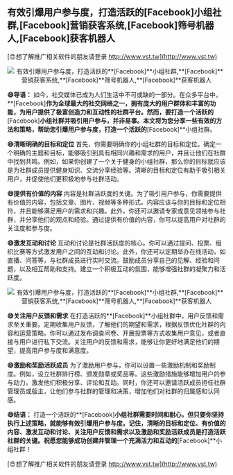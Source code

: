 ## **有效引爆用户参与度，打造活跃的**[Facebook]**小组社群,**[Facebook]**营销获客系统,**[Facebook]**筛号机器人,**[Facebook]**获客机器人**

[😍想了解推广相关软件的朋友请登录 http://www.vst.tw](http://www.vst.tw)

 <center><img src="https://vst.tw/MP4/tuiguang/png/7.png" alt="有效引爆用户参与度，打造活跃的**[Facebook]**小组社群,**[Facebook]**营销获客系统,**[Facebook]**筛号机器人,**[Facebook]**获客机器人"></center>

**😄导语：**
如今，社交媒体已成为人们生活中不可或缺的一部分。在众多平台中，**[Facebook]**作为全球最大的社交网络之一，拥有庞大的用户群体和丰富的功能，为用户提供了极富创造力和互动性的社群平台。然而，要打造一个活跃的**[Facebook]**小组社群并吸引用户参与，并非易事。本文将为您分享一些有效的方法和策略，帮助您引爆用户参与度，打造一个活跃的**[Facebook]**小组社群。

**😄清晰明确的目标和定位**
首先，你需要明确你的小组社群的目标和定位。确定一个明确的主题和目标，能够吸引到具有相同兴趣和需求的用户，并且让他们在社群中找到共鸣。例如，如果你创建了一个关于健身的小组社群，那么你的目标就应该是为社群成员提供健身知识、交流分享经验等。清晰的目标和定位有助于吸引相关用户，并促使他们更积极地参与社群活动。

**😄提供有价值的内容**
内容是社群活跃度的关键。为了吸引用户参与，你需要提供有价值的内容，包括文章、图片、视频等多种形式。内容应该与你的目标和定位相符，并且能够满足用户的需求和兴趣。此外，你还可以邀请专家或意见领袖参与社群，并分享他们的观点和经验。通过提供有价值的内容，你可以提高用户对社群的关注度和参与度。

**😄激发互动和讨论**
互动和讨论是社群活跃度的核心。你可以通过提问、投票、组织比赛等方式激发用户之间的互动和讨论。此外，你还可以定期举办在线活动，如直播、问答等，与社群成员进行实时交流。鼓励成员分享自己的见解、经验和问题，以及相互帮助和支持。建立一个积极互动的氛围，能够增强社群的凝聚力和活跃度。

 <center><img src="https://vst.tw/MP4/tuiguang/png/2.png" alt="有效引爆用户参与度，打造活跃的**[Facebook]**小组社群,**[Facebook]**营销获客系统,**[Facebook]**筛号机器人,**[Facebook]**获客机器人"></center>

**😄关注用户反馈和需求**
在打造活跃的**[Facebook]**小组社群中，用户反馈和需求至关重要。定期收集用户反馈，了解他们的期望和需求，根据反馈优化社群的内容和运营策略。你可以通过发布调查问卷、开展投票等方式收集用户意见，或者直接与用户进行私下交流。关注用户的反馈和需求，能够让你更好地满足他们的期望，提高用户参与度和满意度。

**😄激励和奖励活跃成员**
为了激励用户参与，你可以设置一些激励机制和奖励制度。例如，设立社群排行榜、颁发勋章或奖品等。这些激励措施能够增加用户的参与动力，激发他们积极分享、评论和互动。同时，你还可以邀请活跃成员担任社群管理员或版主，让他们参与社群的管理和决策，增加他们对社群的归属感和认同感。

**😄结语：**
打造一个活跃的**[Facebook]**小组社群需要时间和耐心，但只要你坚持执行上述策略，就能够有效引爆用户参与度。记住，清晰的目标和定位、有价值的内容、激发互动和讨论、关注用户反馈和需求以及激励和奖励活跃成员是打造活跃社群的关键。祝愿您能够成功创建并管理一个充满活力和互动的**[Facebook]**小组社群！

[😍想了解推广相关软件的朋友请登录 http://www.vst.tw](http://www.vst.tw)



